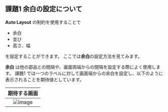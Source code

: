 ##  課題1 余白の設定について

**Auto Layout** の制約を使用することで

- 余白
- 並び
- 高さ、幅

を設定することができます。
ここでは**余白**の設定方法を見てみます。

**余白** は他の部品との間隔や、画面両端からの間隔を設定する際によく使用します。
課題1 では一つのラベルに対して画面端からの余白を設定し、以下のように表示されることを期待値としています。

| 期待する画面 |
| :--------------: |
| ![image]() |


